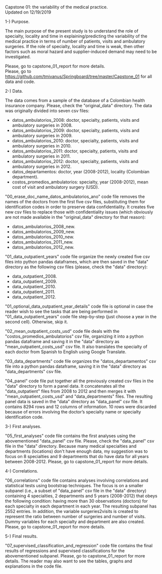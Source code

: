 Capstone 01: the variability of the medical practice.  
Updated on 12/19/2019

1-) Purpose.

The main purpose of the present study is to understand the role of specialty, locality and time
in explaining/predicting the variability of the medical practice in terms of number of patients,
visits and ambulatory surgeries. If the role of specialty, locality and time is weak, then other
factors such as moral hazard and supplier-induced demand may need to be investigated.

Please, go to capstone_01_report for more details.  
Please, go to https://github.com/tmivanus/Springboard/tree/master/Capstone_01 for all data and code.

2-) Data.

The data comes from a sample of the database of a Colombian health insurance company.
Please, check the "original_data" directory. The data was originally divided into seven csv files:
- datos_ambulatorios_2008: doctor, specialty, patients, visits and ambulatory surgeries in 2008.
- datos_ambulatorios_2009: doctor, specialty, patients, visits and ambulatory surgeries in 2009.
- datos_ambulatorios_2010: doctor, specialty, patients, visits and ambulatory surgeries in 2010.
- datos_ambulatorios_2011: doctor, specialty, patients, visits and ambulatory surgeries in 2011.
- datos_ambulatorios_2012: doctor, specialty, patients, visits and ambulatory surgeries in 2012.
- datos_departamentos: doctor, year (2008-2012), locality (Colombian department).
- costos_promedios_ambulatorios: specialty, year (2008-2012), mean cost of visit and ambulatory surgery (USD).

"00_erase_doc_name_datos_ambulatorios_ano" code file removes the names of the doctors from 
the first five csv files, substituting them for identification codes in order to preserve 
data confidentiality. It creates five new csv files to replace those with confidentiality issues
(which obviously are not made available in the "original_data" directory for that reason):
- datos_ambulatorios_2008_new.
- datos_ambulatorios_2009_new.
- datos_ambulatorios_2010_new.
- datos_ambulatorios_2011_new.
- datos_ambulatorios_2012_new.  

"01_data_outpatient_years" code file organize the newly created five csv files into python
pandas dataframes, which are then saved in the "data" directory as the following csv files
(please, check the "data" directory):
- data_outpatient_2008.
- data_outpatient_2009.
- data_outpatient_2010.
- data_outpatient_2011.
- data_outpatient_2012.

"01_optional_data_outpatient_year_details" code file is optional in case the reader wish to
see the tasks that are being performed in "01_data_outpatient_years" code file step-by-step
(just choose a year in the second cell). Otherwise, skip it.

"02_mean_outpatient_costs_usd" code file deals with the "costos_promedios_ambulatorios" csv file,
organizing it into a python pandas dataframe and saving it in the "data" directory as
"mean_outpatient_costs_usd" csv file. It also translates the specialty of each doctor from 
Spanish to English using Google Translate.

"03_data_departments" code file organizes the "datos_departamentos" csv file into a python 
pandas dataframe, saving it in the "data" directory as "data_departments" csv file.

"04_panel" code file put together all the previously created csv files in the "data" directory
to form a panel data. It concatenates all the "data_outpatient" files from 2008 to 2012 and then
merges it with "mean_outpatient_costs_usd" and "data_departments" files. The resulting panel data 
is saved in the "data" directory as "data_panel" csv file. It contains 8294 rows and 12 columns 
of information. 10 rows were discarded because of errors involving the doctor’s specialty name or 
specialty identification code.

3-) First analyses.

"05_first_analyses" code file contains the first analyses using the abovementioned "data_panel" csv file.
Please, check the "data_panel" csv file in the "data" directory.
Because many medical specialties and departments (locations) don't have enough data, my suggestion was
to focus on 8 specialties and 9 departments that do have data for all years between 2008-2012.
Please, go to capstone_01_report for more details.

4-) Correlations.

"06_correlations" code file contains analyses involving correlations and statistical tests using 
bootstrap techniques. The focus is on a smaller subpanel (i.e., a subset of "data_panel" csv file in 
the "data" directory) containing 4 specialties, 2 departments and 5 years (2008-2012) that obeys the 
following condition: having more than 30 observations (doctors) for each specialty in each department 
in each year. The resulting subpanel has 2552 entries. In addition, the variable surgeries2visits is 
created to represent the ratio between number of surgeries and number of visits. Dummy variables
for each specialty and department are also created.
Please, go to capstone_01_report for more details.

5-) Final results.

"07_supervised_classification_and_regression" code file contains the final results of regressions and
supervised classifications for the abovementioned subpanel. Please, go to capstone_01_report for more 
details. The reader may also want to see the tables, graphs and explanations in the code file.
